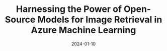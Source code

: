 ---
title: Harnessing the Power of Open-Source Models for Image Retrieval in Azure Machine Learning
excerpt: >-
  This is a study that I contributed to while working with the Microsoft AzureML AutoML team. My main contributions to this work are developing the end-to-end text-to-image retrieval example, performing pretrained and finetuning experiments for the text-to-image models, and adding support for the CLIP embeddings models to Azure Machine Learning catalog.
date: '2024-01-10'
weight: 1
external_url: 'https://techcommunity.microsoft.com/t5/ai-machine-learning-blog/harnessing-the-power-of-open-source-models-for-image-retrieval/ba-p/4014175'
thumb_img_path: images/ImageRetrieval/image_retrieval.png
thumb_img_alt: image retrieval thumbnail
layout: post
---